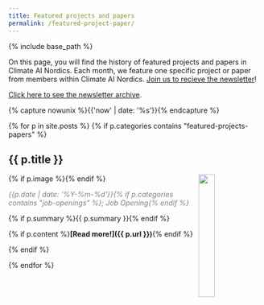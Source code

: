 ```yaml
---
title: Featured projects and papers
permalink: /featured-project-paper/
---
```

{% include base_path %}

<!-- NOTE! NEW NEWS ARE ADDED AS POSTS IN news/_posts! //-->
<!-- THIS FILE NEEDS EDITING ONLY IF THE PRESENTATION OF THE PROJECTS NEED TO CHANGE. //-->

On this page, you will find the history of featured projects and papers in Climate AI Nordics. Each month, we feature one specific project or paper from members within Climate AI Nordics. [Join us to recieve the newsletter](https://climateainordics.com/join/)!

[Click here to see the newsletter archive](https://climateainordics.com/newsletter/).

{% capture nowunix %}{{'now' | date: '%s'}}{% endcapture %}

{% for p in site.posts %}
  {% if p.categories contains "featured-projects-papers" %}

## {{ p.title }}
{% if p.image %}<img src="{{ p.image }}" style="float: right; width: 25%;" />{% endif %}

<span style="color:grey;">*{{p.date | date: '%Y-%m-%d'}}{% if p.categories contains "job-openings" %}; Job Opening{% endif %}*</span>

{% if p.summary %}{{ p.summary }}{% endif %}

{% if p.content  %}**[Read more!]({{ p.url }})**{% endif %}

{% endif %}

{% endfor %}
